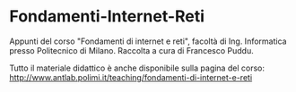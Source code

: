 # Fondamenti-Internet-Reti

Appunti del corso "Fondamenti di internet e reti", facoltà di Ing. Informatica presso Politecnico di Milano. Raccolta a cura di Francesco Puddu.

Tutto il materiale didattico è anche disponibile sulla pagina del corso: http://www.antlab.polimi.it/teaching/fondamenti-di-internet-e-reti
